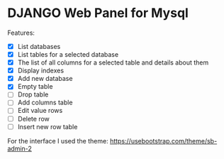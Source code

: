 # DJANGO Web Panel for Mysql

Features:

- [x] List databases
- [x] List tables for a selected database
- [x] The list of all columns for a selected table and details about them
- [x] Display indexes 
- [x] Add new database 
- [x] Empty table 
- [ ] Drop table
- [ ] Add columns table
- [ ] Edit value rows 
- [ ] Delete row 
- [ ] Insert new row table

For the interface I used the theme: https://usebootstrap.com/theme/sb-admin-2
